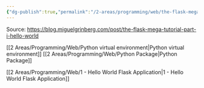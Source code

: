 ```yaml
---
{"dg-publish":true,"permalink":"/2-areas/programming/web/the-flask-mega-tutorial-2024-miguel-grinberg/","tags":["flask"],"created":"2025-10-01T20:43:45.026+07:00","updated":"2025-10-01T21:55:53.815+07:00"}
---
```


Source: https://blog.miguelgrinberg.com/post/the-flask-mega-tutorial-part-i-hello-world

[[2 Areas/Programming/Web/Python virtual environment\|Python virtual environment]]
[[2 Areas/Programming/Web/Python Package\|Python Package]]


[[2 Areas/Programming/Web/1 - Hello World Flask Application\|1 - Hello World Flask Application]]